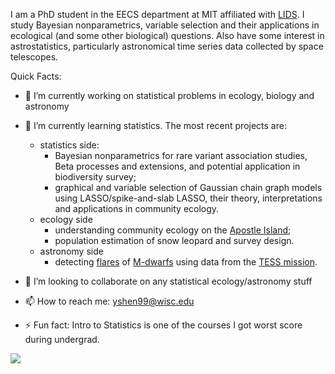 
I am a PhD student in the EECS department at MIT affiliated with [LIDS](https://lids.mit.edu/). I study Bayesian nonparametrics, variable selection and their applications in ecological (and some other biological) questions. Also have some interest in astrostatistics, particularly astronomical time series data collected by space telescopes. 

Quick Facts:

- 🔭 I’m currently working on statistical problems in ecology, biology and astronomy
- 🌱 I’m currently learning statistics. The most recent projects are: 
  - statistics side:  
    - Bayesian nonparametrics for rare variant association studies, Beta processes and extensions, and potential application in biodiversity survey;
    - graphical and variable selection of Gaussian chain graph models using LASSO/spike-and-slab LASSO, their theory, interpretations and applications in community ecology.
  - ecology side
    - understanding community ecology on the [Apostle Island](https://www.google.com/maps/place/Apostle+Islands/@46.9549527,-90.8812504,10.28z/data=!4m5!3m4!1s0x52a8f887c4797d43:0x8009ed773211222d!8m2!3d47.0027301!4d-90.6908353); 
    - population estimation of snow leopard and survey design.
  - astronomy side  
    - detecting [flares](https://en.wikipedia.org/wiki/Solar_flare) of [M-dwarfs](https://en.wikipedia.org/wiki/Red_dwarf) using data from the [TESS mission](https://tess.mit.edu/).

- 👯 I’m looking to collaborate on any statistical ecology/astronomy stuff
- 📫 How to reach me: yshen99@wisc.edu
- ⚡ Fun fact: Intro to Statistics is one of the courses I got worst score during undergrad. 

![](https://github-readme-stats.vercel.app/api/top-langs/?username=YunyiShen&count_private=true&show_icons=true&layout=compact&hide=HTML,JavaScript&exclude_repo=CeleriteQFD-rstan,APIS_Pipeline)

